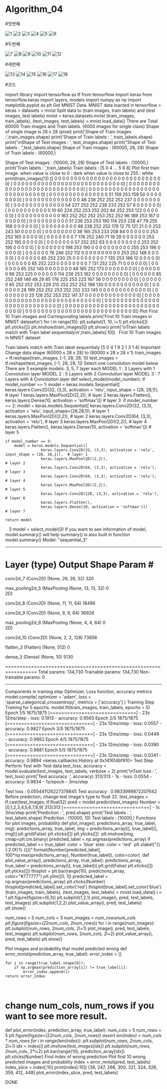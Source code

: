 # Algorithm_04

#첫번째


![1](https://user-images.githubusercontent.com/94188547/173534544-b666a59b-f8c0-4619-a529-65384358fe6b.PNG)
![2](https://user-images.githubusercontent.com/94188547/173534592-5b3a00ff-1847-4c44-91bf-49c200b66626.PNG)
![3](https://user-images.githubusercontent.com/94188547/173534603-7a28a949-e7b9-4778-ac8f-118c20d5b22b.PNG)
![4](https://user-images.githubusercontent.com/94188547/173534618-74e7dc66-0107-4983-9e86-76973a130994.PNG)
![5](https://user-images.githubusercontent.com/94188547/173534631-1e0c8d8e-fd80-4801-8b18-524dfe46332a.PNG)
![6](https://user-images.githubusercontent.com/94188547/173534642-a6b0abcc-8d89-47a1-88e5-fa4b824dde63.PNG)

#두번째


![7](https://user-images.githubusercontent.com/94188547/173534665-8a67955c-41c8-4eb1-91ed-8a4215d9be03.PNG)
![8](https://user-images.githubusercontent.com/94188547/173534671-c2071642-0797-40ba-bb5d-c5cf2585e08e.PNG)
![9](https://user-images.githubusercontent.com/94188547/173534678-87d654ac-27a2-4465-93e1-a421b1ae3360.PNG)
![10](https://user-images.githubusercontent.com/94188547/173534685-02d40b1a-f7ec-4305-8f1b-63cefb83a648.PNG)
![11](https://user-images.githubusercontent.com/94188547/173534708-7e856c86-e869-40a0-968c-29f899727962.PNG)
![12](https://user-images.githubusercontent.com/94188547/173534717-a5dc0322-cbc0-40b2-bb61-b24d5e263912.PNG)

#세번째


![13](https://user-images.githubusercontent.com/94188547/173534769-f911bafd-8ca6-40c0-a9cf-7c3cca7301e5.PNG)
![14](https://user-images.githubusercontent.com/94188547/173534777-9e66eb49-82f2-4f66-87ea-90bf889028ae.PNG)
![15](https://user-images.githubusercontent.com/94188547/173534790-fc575fd9-a578-48b4-8ddd-970b5b6845dc.PNG)
![16](https://user-images.githubusercontent.com/94188547/173534793-3b47821a-e87e-4138-a829-6d442bf14411.PNG)
![17](https://user-images.githubusercontent.com/94188547/173534795-5215a256-aa9f-456b-b260-fec51719c976.PNG)
![18](https://user-images.githubusercontent.com/94188547/173534801-65ca6ffd-4fd9-434c-a153-4e634c96f7df.PNG)


#코드


import library
import tensorflow as tf
from tensorflow import keras
from tensorflow.keras import layers, models
import numpy as np 
import matplotlib.pyplot as plt 
Get MNIST Data.
MNIST data loacted in tensorflow > keras > datasets > mnist
Split data to (train images, train labels) and (test images, test labels)
mnist = keras.datasets.mnist
(train_images, train_labels), (test_images, test_labels) = mnist.load_data()
There are Total 60000 Train images and Train labels. (6000 images for single class)
Shape of single image is 28 x 28 (pixel)
print('Shape of Train images :',train_images.shape)
print('Shape of Train labels : ', train_labels.shape)
print('\nShape of Test images : ', test_images.shape)
print("Shape of Test labels : ",test_labels.shape)
Shape of Train images : (60000, 28, 28)
Shape of Train labels :  (60000,)

Shape of Test images :  (10000, 28, 28)
Shape of Test labels :  (10000,)
print('Train labels : ',train_labels)
Train labels :  [5 0 4 ... 5 6 8]
Plot first train image.
when value is close to 0 : dark
when value is close to 255 : white
print(train_images[1])
[[  0   0   0   0   0   0   0   0   0   0   0   0   0   0   0   0   0   0
    0   0   0   0   0   0   0   0   0   0]
 [  0   0   0   0   0   0   0   0   0   0   0   0   0   0   0   0   0   0
    0   0   0   0   0   0   0   0   0   0]
 [  0   0   0   0   0   0   0   0   0   0   0   0   0   0   0   0   0   0
    0   0   0   0   0   0   0   0   0   0]
 [  0   0   0   0   0   0   0   0   0   0   0   0   0   0   0   0   0   0
    0   0   0   0   0   0   0   0   0   0]
 [  0   0   0   0   0   0   0   0   0   0   0   0   0   0   0  51 159 253
  159  50   0   0   0   0   0   0   0   0]
 [  0   0   0   0   0   0   0   0   0   0   0   0   0   0  48 238 252 252
  252 237   0   0   0   0   0   0   0   0]
 [  0   0   0   0   0   0   0   0   0   0   0   0   0  54 227 253 252 239
  233 252  57   6   0   0   0   0   0   0]
 [  0   0   0   0   0   0   0   0   0   0   0  10  60 224 252 253 252 202
   84 252 253 122   0   0   0   0   0   0]
 [  0   0   0   0   0   0   0   0   0   0   0 163 252 252 252 253 252 252
   96 189 253 167   0   0   0   0   0   0]
 [  0   0   0   0   0   0   0   0   0   0  51 238 253 253 190 114 253 228
   47  79 255 168   0   0   0   0   0   0]
 [  0   0   0   0   0   0   0   0   0  48 238 252 252 179  12  75 121  21
    0   0 253 243  50   0   0   0   0   0]
 [  0   0   0   0   0   0   0   0  38 165 253 233 208  84   0   0   0   0
    0   0 253 252 165   0   0   0   0   0]
 [  0   0   0   0   0   0   0   7 178 252 240  71  19  28   0   0   0   0
    0   0 253 252 195   0   0   0   0   0]
 [  0   0   0   0   0   0   0  57 252 252  63   0   0   0   0   0   0   0
    0   0 253 252 195   0   0   0   0   0]
 [  0   0   0   0   0   0   0 198 253 190   0   0   0   0   0   0   0   0
    0   0 255 253 196   0   0   0   0   0]
 [  0   0   0   0   0   0  76 246 252 112   0   0   0   0   0   0   0   0
    0   0 253 252 148   0   0   0   0   0]
 [  0   0   0   0   0   0  85 252 230  25   0   0   0   0   0   0   0   0
    7 135 253 186  12   0   0   0   0   0]
 [  0   0   0   0   0   0  85 252 223   0   0   0   0   0   0   0   0   7
  131 252 225  71   0   0   0   0   0   0]
 [  0   0   0   0   0   0  85 252 145   0   0   0   0   0   0   0  48 165
  252 173   0   0   0   0   0   0   0   0]
 [  0   0   0   0   0   0  86 253 225   0   0   0   0   0   0 114 238 253
  162   0   0   0   0   0   0   0   0   0]
 [  0   0   0   0   0   0  85 252 249 146  48  29  85 178 225 253 223 167
   56   0   0   0   0   0   0   0   0   0]
 [  0   0   0   0   0   0  85 252 252 252 229 215 252 252 252 196 130   0
    0   0   0   0   0   0   0   0   0   0]
 [  0   0   0   0   0   0  28 199 252 252 253 252 252 233 145   0   0   0
    0   0   0   0   0   0   0   0   0   0]
 [  0   0   0   0   0   0   0  25 128 252 253 252 141  37   0   0   0   0
    0   0   0   0   0   0   0   0   0   0]
 [  0   0   0   0   0   0   0   0   0   0   0   0   0   0   0   0   0   0
    0   0   0   0   0   0   0   0   0   0]
 [  0   0   0   0   0   0   0   0   0   0   0   0   0   0   0   0   0   0
    0   0   0   0   0   0   0   0   0   0]
 [  0   0   0   0   0   0   0   0   0   0   0   0   0   0   0   0   0   0
    0   0   0   0   0   0   0   0   0   0]
 [  0   0   0   0   0   0   0   0   0   0   0   0   0   0   0   0   0   0
    0   0   0   0   0   0   0   0   0   0]]
Plot First 10 Train images and Corresponding labels
print('First 10 Train images in MNIST dataset\n')
for i in range(10):
    plt.subplot(1, 10, i+1)
    plt.xticks([])
    plt.yticks([])
    plt.imshow(train_images[i])
plt.show()
print('\nTrain labels match with Train label sequentialy\n',train_labels[:10])
​
​
First 10 Train images in MNIST dataset



Train labels match with Train label sequentialy
 [5 0 4 1 9 2 1 3 1 4]
Important
Change data shape (60000 x 28 x 28) to (60000 x 28 x 28 x 1)
train_images = tf.reshape(train_images, [-1, 28, 28, 1])
test_images = tf.reshape(test_images, [-1, 28, 28, 1])
Select one convolution model below
There are 3 example models.
3, 5, 7 layer each
MODEL 1 : 3 Layers with 1 Convolution layer
MODEL 2 : 5 Layers with 2 Convolution layer
MODEL 3 : 7 Layers with 4 Convolution layer
def select_model(model_number):
    if model_number == 1:
        model = keras.models.Sequential([
                    keras.layers.Conv2D(32, (3,3), activation = 'relu', input_shape = (28, 28,1)),  # layer 1 
                    keras.layers.MaxPool2D((2,2)),                                                  # layer 2 
                    keras.layers.Flatten(),
                    keras.layers.Dense(10, activation = 'softmax')])                                # layer 3
​
    if model_number == 2:
        model = keras.models.Sequential([
                    keras.layers.Conv2D(32, (3,3), activation = 'relu', input_shape=(28,28,1)),     # layer 1 
                    keras.layers.MaxPool2D((2,2)),                                                  # layer 2
                    keras.layers.Conv2D(64, (3,3), activation = 'relu'),                            # layer 3 
                    keras.layers.MaxPool2D((2,2)),                                                  # layer 4
                    keras.layers.Flatten(),
                    keras.layers.Dense(10, activation = 'softmax')])                                # layer 5
                    
    if model_number == 3: 
        model = keras.models.Sequential([
                    keras.layers.Conv2D(32, (3,3), activation = 'relu', input_shape = (28, 28,1)),  # layer 1
                    keras.layers.MaxPool2D((2,2)),                                                  # layer 2
                    keras.layers.Conv2D(64, (3,3), activation = 'relu'),                            # layer 3
                    keras.layers.Conv2D(64, (3,3), activation = 'relu'),                            # layer 4
                    keras.layers.MaxPool2D((2,2)),                                                  # layer 5
                    keras.layers.Conv2D(128, (3,3), activation = 'relu'),                           # layer 6
                    keras.layers.Flatten(),
                    keras.layers.Dense(10, activation = 'softmax')])                                # layer 7
    
    return model 
​
​
​
3
model = select_model(3)
If you want to see information of model, model.summary() will help
summary() is also built in function
model.summary()
Model: "sequential_3"
_________________________________________________________________
 Layer (type)                Output Shape              Param #   
=================================================================
 conv2d_7 (Conv2D)           (None, 26, 26, 32)        320       
                                                                 
 max_pooling2d_5 (MaxPooling  (None, 13, 13, 32)       0         
 2D)                                                             
                                                                 
 conv2d_8 (Conv2D)           (None, 11, 11, 64)        18496     
                                                                 
 conv2d_9 (Conv2D)           (None, 9, 9, 64)          36928     
                                                                 
 max_pooling2d_6 (MaxPooling  (None, 4, 4, 64)         0         
 2D)                                                             
                                                                 
 conv2d_10 (Conv2D)          (None, 2, 2, 128)         73856     
                                                                 
 flatten_3 (Flatten)         (None, 512)               0         
                                                                 
 dense_3 (Dense)             (None, 10)                5130      
                                                                 
=================================================================
Total params: 134,730
Trainable params: 134,730
Non-trainable params: 0
_________________________________________________________________
Components in training step
Optimizer, Loss function, accuracy metrics
model.compile(
    optimizer = 'adam',
    loss = 'sparse_categorical_crossentropy',
    metrics = ['accuracy']
)
Training Step
Training for 5 epochs.
model.fit(train_images, train_labels,  epochs = 5)
Epoch 1/5
1875/1875 [==============================] - 23s 12ms/step - loss: 0.1913 - accuracy: 0.9563
Epoch 2/5
1875/1875 [==============================] - 23s 12ms/step - loss: 0.0557 - accuracy: 0.9827
Epoch 3/5
1875/1875 [==============================] - 23s 12ms/step - loss: 0.0449 - accuracy: 0.9862
Epoch 4/5
1875/1875 [==============================] - 23s 12ms/step - loss: 0.0390 - accuracy: 0.9881
Epoch 5/5
1875/1875 [==============================] - 23s 12ms/step - loss: 0.0341 - accuracy: 0.9894
<keras.callbacks.History at 0x141614bf910>
Test Step
Perform Test with Test data
test_loss, accuracy = model.evaluate(test_images, test_labels, verbose = 2)
print('\nTest loss : ', test_loss)
print('Test accuracy :', accuracy)
313/313 - 1s - loss: 0.0554 - accuracy: 0.9834 - 1s/epoch - 3ms/step

Test loss :  0.055441126227378845
Test accuracy : 0.9833999872207642
Before prediction, change test image's type to float 32.
test_images = tf.cast(test_images, tf.float32)
pred = model.predict(test_images)
Number = [0,1,2,3,4,5,6,7,8,9]
313/313 [==============================] - 1s 3ms/step
print('Prediction : ', pred.shape)
print('Test labels : ', test_labels.shape)
Prediction :  (10000, 10)
Test labels :  (10000,)
Functions for plot images, probability
def plot_image(i, predictions_array, true_label, img):
  predictions_array, true_label, img = predictions_array[i], true_label[i], img[i]
  plt.grid(False)
  plt.xticks([])
  plt.yticks([])
​
  plt.imshow(img, cmap=plt.cm.binary)
​
  predicted_label = np.argmax(predictions_array)
  if predicted_label == true_label:
    color = 'blue'
  else:
    color = 'red'
​
  plt.xlabel("{} {:2.0f}% ({})".format(Number[predicted_label],
                                100*np.max(predictions_array),
                                Number[true_label]),
                                color=color)
​
def plot_value_array(i, predictions_array, true_label):
  predictions_array, true_label = predictions_array[i], true_label[i]
  plt.grid(False)
  plt.xticks([])
  plt.yticks([])
  thisplot = plt.bar(range(10), predictions_array, color="#777777")
  plt.ylim([0, 1])
  predicted_label = np.argmax(predictions_array)
  plt.xticks(Number)
​
  thisplot[predicted_label].set_color('red')
  thisplot[true_label].set_color('blue')
(train_images, train_labels), (test_images, test_labels) = mnist.load_data()
i = 1
plt.figure(figsize=(6,3))
plt.subplot(1,2,1)
plot_image(i, pred, test_labels, test_images)
plt.subplot(1,2,2)
plot_value_array(i, pred,  test_labels)
plt.show()

num_rows = 5
num_cols = 3
num_images = num_rows*num_cols
plt.figure(figsize=(2*2*num_cols, 2*num_rows))
for i in range(num_images):
  plt.subplot(num_rows, 2*num_cols, 2*i+1)
  plot_image(i, pred, test_labels, test_images)
  plt.subplot(num_rows, 2*num_cols, 2*i+2)
  plot_value_array(i, pred, test_labels)
plt.show()

Plot images and probability that model predicted wrong
def error_mnist(prediction_array, true_label):
    error_index = []
    
    for i in range(true_label.shape[0]):
        if np.argmax(prediction_array[i]) != true_label[i]:
            error_index.append(i)
    return error_index
​
# change num_cols, num_rows if you want to see more result.  
def plot_error(index, prediction_array, true_label):
    num_cols = 5
    num_rows = 5
    plt.figure(figsize=(2*2*num_cols, 2*num_rows))
​
    assert len(index) < num_cols * num_rows
    for i in range(len(index)):
        plt.subplot(num_rows, 2*num_cols, 2*i+1)
        idx = index[i]
        plt.imshow(test_images[idx])
        plt.subplot(num_rows, 2*num_cols, 2*i+2)
        plt.bar(range(10), prediction_array[idx])
        plt.xticks(Number)
Find index of wrong prediction
Plot first 10 wrong predicted images and probability
index = error_mnist(pred, test_labels)
index_slice = index[:10]
print(index[:10])
[36, 247, 266, 300, 321, 324, 326, 359, 412, 448]
plot_error(index_slice, pred, test_labels)

DONE
